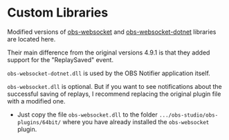 # Custom Libraries

Modified versions of [obs-websocket](https://github.com/obsproject/obs-websocket) and [obs-websocket-dotnet](https://github.com/BarRaider/obs-websocket-dotnet) libraries are located here.

Their main difference from the original versions 4.9.1 is that they added support for the "ReplaySaved" event.

`obs-websocket-dotnet.dll` is used by the OBS Notifier application itself.

`obs-websocket.dll` is optional. But if you want to see notifications about the successful saving of replays, I recommend replacing the original plugin file with a modified one.

* Just copy the file `obs-websocket.dll` to the folder `.../obs-studio/obs-plugins/64bit/` where you have already installed the `obs-websocket` plugin.
